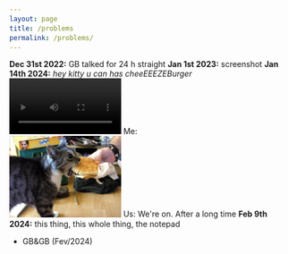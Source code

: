 ```yaml
---
layout: page
title: /problems
permalink: /problems/
---
```

**Dec 31st 2022:** GB talked for 24 h straight
**Jan 1st 2023:** screenshot 
**Jan 14th 2024:** _hey kitty u can has cheeEEEZEBurger_ 
<video src="/assets/videos/xb.mp4" width="200" controls title="back 0n track"></video>
Me:  
<img src="/assets/images/xb.jpg" alt="ME" width="200" />
Us:
We're on.
After a long time
**Feb 9th 2024:** this thing, this whole thing, the notepad

- GB&GB (Fev/2024)

